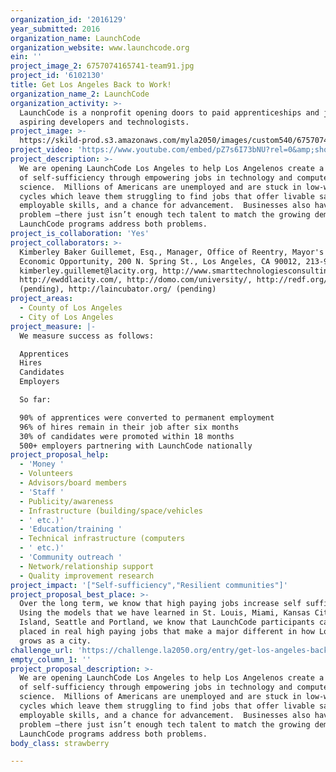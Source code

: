```yaml
---
organization_id: '2016129'
year_submitted: 2016
organization_name: LaunchCode
organization_website: www.launchcode.org
ein: ''
project_image_2: 6757074165741-team91.jpg
project_id: '6102130'
title: Get Los Angeles Back to Work!
organization_name_2: LaunchCode
organization_activity: >-
  LaunchCode is a nonprofit opening doors to paid apprenticeships and jobs for
  aspiring developers and technologists.
project_image: >-
  https://skild-prod.s3.amazonaws.com/myla2050/images/custom540/6757074165741-team91.jpg
project_video: 'https://www.youtube.com/embed/pZ7s6I73bNU?rel=0&amp;showinfo=0'
project_description: >-
  We are opening LaunchCode Los Angeles to help Los Angelenos create a new level
  of self-sufficiency through empowering jobs in technology and computer
  science.  Millions of Americans are unemployed and are stuck in low-wage job
  cycles which leave them struggling to find jobs that offer livable salaries,
  employable skills, and a chance for advancement.  Businesses also have a
  problem —there just isn’t enough tech talent to match the growing demand.
  LaunchCode programs address both problems.
project_is_collaboration: 'Yes'
project_collaborators: >-
  Kimberley Baker Guillemet, Esq., Manager, Office of Reentry, Mayor's Office of
  Economic Opportunity, 200 N. Spring St., Los Angeles, CA 90012, 213-978-0642,
  kimberley.guillemet@lacity.org, http://www.smarttechnologiesconsulting.net,
  http://ewddlacity.com/, http://domo.com/university/, http://redf.org/
  (pending), http://laincubator.org/ (pending)
project_areas:
  - County of Los Angeles
  - City of Los Angeles
project_measure: |-
  We measure success as follows:

  Apprentices
  Hires
  Candidates
  Employers

  So far: 

  90% of apprentices were converted to permanent employment
  96% of hires remain in their job after six months
  30% of candidates were promoted within 18 months
  500+ employers partnering with LaunchCode nationally
project_proposal_help:
  - 'Money '
  - Volunteers
  - Advisors/board members
  - 'Staff '
  - Publicity/awareness
  - Infrastructure (building/space/vehicles
  - ' etc.)'
  - 'Education/training '
  - Technical infrastructure (computers
  - ' etc.)'
  - 'Community outreach '
  - Network/relationship support
  - Quality improvement research
project_impact: '["Self-sufficiency","Resilient communities"]'
project_proposal_best_place: >-
  Over the long term, we know that high paying jobs increase self sufficiency.
  Using the models that we have learned in St. Louis, Miami, Kansas City, Rhode
  Island, Seattle and Portland, we know that LaunchCode participants can get
  placed in real high paying jobs that make a major different in how Los Angeles
  grows as a city.
challenge_url: 'https://challenge.la2050.org/entry/get-los-angeles-back-to-work!'
empty_column_1: ''
project_proposal_description: >-
  We are opening LaunchCode Los Angeles to help Los Angelenos create a new level
  of self-sufficiency through empowering jobs in technology and computer
  science.  Millions of Americans are unemployed and are stuck in low-wage job
  cycles which leave them struggling to find jobs that offer livable salaries,
  employable skills, and a chance for advancement.  Businesses also have a
  problem —there just isn’t enough tech talent to match the growing demand.
  LaunchCode programs address both problems.
body_class: strawberry

---
```

